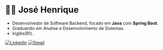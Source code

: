 # 🐱‍👓 José Henrique

  - Desenvolvedor de Software Backend, focado em **Java** com **Spring Boot**. 
  - Graduando em Analise e Desenvolvimento de Sistemas.
  - Inglês(B1).

[![LinkedIn](https://img.shields.io/badge/Linkedin-0077B5?style=for-the-badge&logo=linkedin&logoColor=white)](https://www.linkedin.com/in/josehenriquepg/) [![Gmail](https://img.shields.io/badge/Gmail-D14836?style=for-the-badge&logo=gmail&logoColor=white&link=mailto:josehenriquepgomes@gmail.com)](mailto:josehenriquepgomes@gmail.com)
